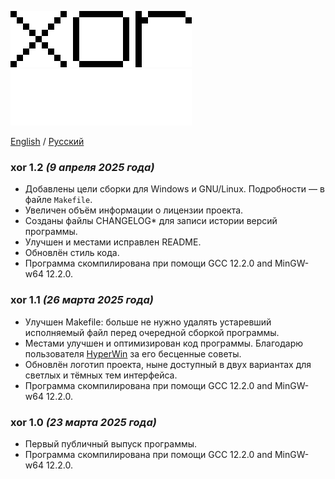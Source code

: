 ![xor](logo.png#gh-light-mode-only)
![xor](logo-dark.png#gh-dark-mode-only)

[English](CHANGELOG.md) / [Русский](CHANGELOG-RU.md)

### xor 1.2 _(9 апреля 2025 года)_

* Добавлены цели сборки для Windows и GNU/Linux.
  Подробности — в файле `Makefile`.
* Увеличен объём информации о лицензии проекта.
* Созданы файлы CHANGELOG\* для записи истории версий программы.
* Улучшен и местами исправлен README.
* Обновлён стиль кода.
* Программа скомпилирована при помощи GCC 12.2.0 and MinGW-w64 12.2.0.

### xor 1.1 _(26 марта 2025 года)_

* Улучшен Makefile: больше не нужно удалять устаревший исполняемый файл
  перед очередной сборкой программы.
* Местами улучшен и оптимизирован код программы.
  Благодарю пользователя [HyperWin](https://github.com/HyperWinX)
  за его бесценные советы.
* Обновлён логотип проекта, ныне доступный в двух вариантах для светлых и тёмных
  тем интерфейса.
* Программа скомпилирована при помощи GCC 12.2.0 and MinGW-w64 12.2.0.

### xor 1.0 _(23 марта 2025 года)_

* Первый публичный выпуск программы.
* Программа скомпилирована при помощи GCC 12.2.0 and MinGW-w64 12.2.0.
